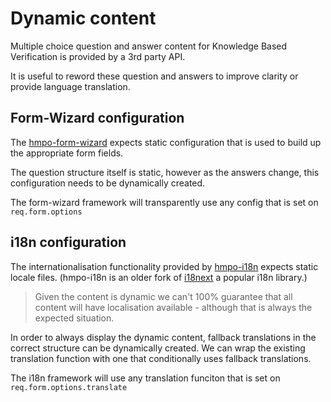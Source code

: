 # Dynamic content

Multiple choice question and answer content for Knowledge Based Verification is provided by a 3rd party API.

It is useful to reword these question and answers to improve clarity or provide language translation.

## Form-Wizard configuration

The [hmpo-form-wizard](https://github.com/HMPO/hmpo-form-wiard) expects static configuration that is used to build up the appropriate form fields.

The question structure itself is static, however as the answers change, this configuration needs to be dynamically created.

The form-wizard framework will transparently use any config that is set on `req.form.options`

##  i18n configuration

The internationalisation functionality provided by [hmpo-i18n](https://github.com/HMPO/hmpo-i18n) expects static locale files. (hmpo-i18n is an older fork of [i18next](https://www.i18next.com/) a popular i18n library.)

> Given the content is dynamic we can't 100% guarantee that all content will have localisation available - although that is always the expected situation.

In order to always display the dynamic content, fallback translations in the correct structure can be dynamically created. We can wrap the existing translation function with one that conditionally uses fallback translations.

The i18n framework will use any translation funciton that is set on `req.form.options.translate`

